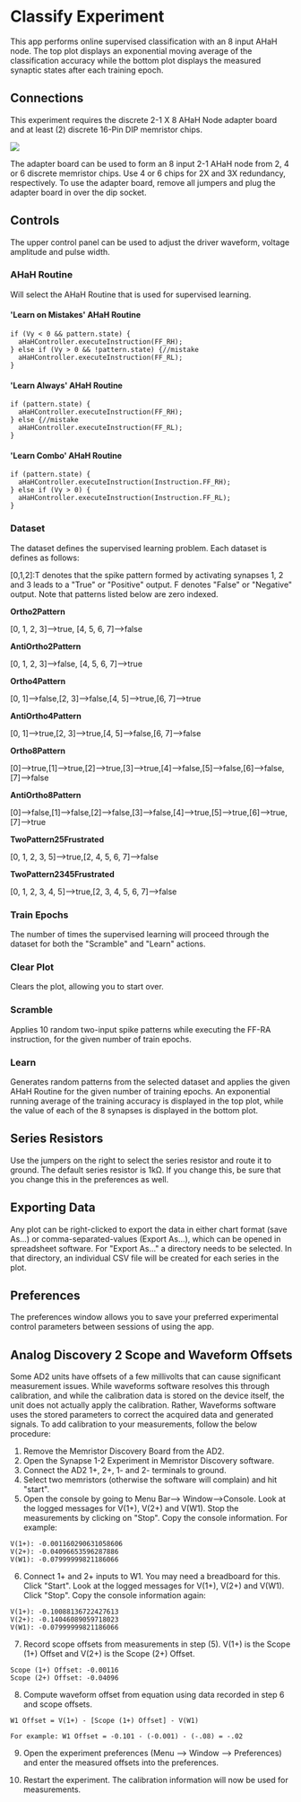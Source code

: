 # Classify Experiment

This app performs online supervised classification with an 8 input AHaH node. The top plot displays an exponential moving average of the classification accuracy while the bottom plot displays the measured synaptic states after each training epoch. 

## Connections

This experiment requires the discrete 2-1 X 8 AHaH Node adapter board and at least (2) discrete 16-Pin DIP memristor chips.

![](MDV1X_21AHaHX3R_Adaptor.png)

The adapter board can be used to form an 8 input 2-1 AHaH node from 2, 4 or 6 discrete memristor chips. Use 4 or 6 chips for 2X and 3X redundancy, respectively. To use the adapter board, remove all jumpers and plug the adapter board in over the dip socket.

## Controls

The upper control panel can be used to adjust the driver waveform, voltage amplitude and pulse width.

### AHaH Routine

Will select the AHaH Routine that is used for supervised learning.

#### 'Learn on Mistakes' AHaH Routine 

	if (Vy < 0 && pattern.state) {
      aHaHController.executeInstruction(FF_RH);
    } else if (Vy > 0 && !pattern.state) {//mistake
      aHaHController.executeInstruction(FF_RL);
    }

#### 'Learn Always' AHaH Routine

	if (pattern.state) {
      aHaHController.executeInstruction(FF_RH);
    } else {//mistake
      aHaHController.executeInstruction(FF_RL);
    }

#### 'Learn Combo' AHaH Routine

 	if (pattern.state) {
      aHaHController.executeInstruction(Instruction.FF_RH);
    } else if (Vy > 0) {
      aHaHController.executeInstruction(Instruction.FF_RL);
    }

### Dataset

The dataset defines the supervised learning problem. Each dataset is defines as follows:

[0,1,2]:T denotes that the spike pattern formed by activating synapses 1, 2 and 3 leads to a "True" or "Positive" output. F denotes "False" or "Negative" output. Note that patterns listed below are zero indexed. 

**Ortho2Pattern**

[0, 1, 2, 3]-->true, [4, 5, 6, 7]-->false

**AntiOrtho2Pattern**

[0, 1, 2, 3]-->false, [4, 5, 6, 7]-->true

**Ortho4Pattern**

[0, 1]-->false,[2, 3]-->false,[4, 5]-->true,[6, 7]-->true

**AntiOrtho4Pattern**

[0, 1]-->true,[2, 3]-->true,[4, 5]-->false,[6, 7]-->false

**Ortho8Pattern**

[0]-->true,[1]-->true,[2]-->true,[3]-->true,[4]-->false,[5]-->false,[6]-->false,[7]-->false

**AntiOrtho8Pattern**

[0]-->false,[1]-->false,[2]-->false,[3]-->false,[4]-->true,[5]-->true,[6]-->true,[7]-->true

**TwoPattern25Frustrated**

[0, 1, 2, 3, 5]-->true,[2, 4, 5, 6, 7]-->false

**TwoPattern2345Frustrated**

[0, 1, 2, 3, 4, 5]-->true,[2, 3, 4, 5, 6, 7]-->false


### Train Epochs

The number of times the supervised learning will proceed through the dataset for both the "Scramble" and "Learn" actions.

### Clear Plot

Clears the plot, allowing you to start over.

### Scramble

Applies 10 random two-input spike patterns while executing the FF-RA instruction, for the given number of train epochs.

### Learn

Generates random patterns from the selected dataset and applies the given AHaH Routine for the given number of training epochs. An exponential running average of the training accuracy is displayed in the top plot, while the value of each of the 8 synapses is displayed in the bottom plot.

## Series Resistors

Use the jumpers on the right to select the series resistor and route it to ground. The default series resistor is 1kΩ. If you change this, be sure that you change this in the preferences as well.


## Exporting Data

Any plot can be right-clicked to export the data in either chart format (save As...) or comma-separated-values (Export As...), which can be opened in spreadsheet software. For "Export As..." a directory needs to be selected. In that directory, an individual CSV file will be created for each series in the plot.

## Preferences

The preferences window allows you to save your preferred experimental control parameters between sessions of using the app.

## Analog Discovery 2 Scope and Waveform Offsets

Some AD2 units have offsets of a few millivolts that can cause significant measurement issues. While waveforms software resolves this through calibration, and while the calibration data is stored on the device itself, the unit does not actually apply the calibration. Rather, Waveforms software uses the stored parameters to correct the acquired data and generated signals. To add calibration to your measurements, follow the below procedure:

1. Remove the Memristor Discovery Board from the AD2.
2. Open the Synapse 1-2 Experiment in Memristor Discovery software.
3. Connect the AD2 1+, 2+, 1- and 2- terminals to ground.
4. Select two memristors (otherwise the software will complain) and hit "start".
5. Open the console by going to Menu Bar--> Window-->Console. Look at the logged messages for V(1+), V(2+) and V(W1). Stop the measurements by clicking on "Stop". Copy the console information. For example:  

```
V(1+): -0.001160290631058606
V(2+): -0.04096653596287886
V(W1): -0.07999999821186066
```
	
6. Connect 1+ and 2+ inputs to W1. You may need a breadboard for this. Click "Start". Look at the logged messages for V(1+), V(2+) and V(W1). Click "Stop". Copy the console information again:

```
V(1+): -0.10088136722427613
V(2+): -0.14046089059718023
V(W1): -0.07999999821186066
```

7. Record scope offsets from measurements in step (5). V(1+) is the Scope (1+) Offset and V(2+) is the Scope (2+) Offset. 
	
```
Scope (1+) Offset: -0.00116
Scope (2+) Offset: -0.04096
```

8. Compute waveform offset from equation using data recorded in step 6 and scope offsets.

```
W1 Offset = V(1+) - [Scope (1+) Offset] - V(W1)

For example: W1 Offset = -0.101 - (-0.001) - (-.08) = -.02
```
	
9. Open the experiment preferences (Menu --> Window --> Preferences) and enter the measured offsets into the preferences. 

10. Restart the experiment. The calibration information will now be used for measurements. 
